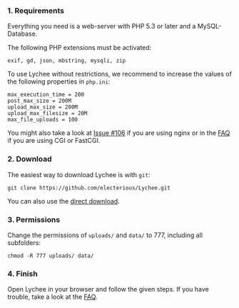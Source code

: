 ### 1. Requirements
Everything you need is a web-server with PHP 5.3 or later and a MySQL-Database.

The following PHP extensions must be activated:

	exif, gd, json, mbstring, mysqli, zip
	
To use Lychee without restrictions, we recommend to increase the values of the following properties in `php.ini`:

	max_execution_time = 200
	post_max_size = 200M
	upload_max_size = 200M
	upload_max_filesize = 20M
	max_file_uploads = 100
	
You might also take a look at [Issue #106](https://github.com/electerious/Lychee/issues/106) if you are using nginx or in the [FAQ](https://github.com/electerious/Lychee/blob/master/docs/FAQ.md#i-cant-upload-multiple-photos-at-once) if you are using CGI or FastCGI.
	
### 2. Download

The easiest way to download Lychee is with `git`:

	git clone https://github.com/electerious/Lychee.git
	
You can also use the [direct download](https://github.com/electerious/Lychee/archive/master.zip).

### 3. Permissions

Change the permissions of `uploads/` and `data/` to 777, including all subfolders:

	chmod -R 777 uploads/ data/

### 4. Finish

Open Lychee in your browser and follow the given steps.
If you have trouble, take a look at the [FAQ](FAQ.md).
